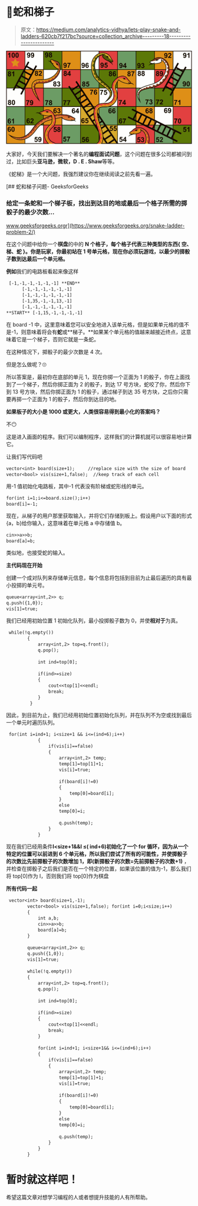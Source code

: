# 🐍蛇和梯子

> 原文：<https://medium.com/analytics-vidhya/lets-play-snake-and-ladders-620cb7f217bc?source=collection_archive---------18----------------------->

![](img/58349232e03734da9362952d52bd76ce.png)

大家好，今天我们要解决一个著名的**编程面试问题**，这个问题在很多公司都被问到过，比如巨头**亚马逊，微软，D . E . Shaw**等等。

《蛇梯》是一个大问题，我强烈建议你在继续阅读之前先看一遍。

[](https://www.geeksforgeeks.org/snake-ladder-problem-2/) [## 蛇和梯子问题- GeeksforGeeks

### 给定一条蛇和一个梯子板，找出到达目的地或最后一个格子所需的掷骰子的最少次数…

www.geeksforgeeks.orgr](https://www.geeksforgeeks.org/snake-ladder-problem-2/) 

在这个问题中给你一个**棋盘**的中的 **N 个格子，每个格子代表三种类型的东西{ **空**、**梯**、**蛇** }。你是玩家，你最初站在 1 号单元格，现在你必须玩游戏，以最少的掷骰子数到达最后一个单元格。**

**例如**我们的电路板看起来像这样

```
 [-1,-1,-1,-1,-1,-1] **END**
      [-1,-1,-1,-1,-1,-1]
      [-1,-1,-1,-1,-1,-1]
      [-1,35,-1,-1,13,-1]
      [-1,-1,-1,-1,-1,-1]
**START** [-1,15,-1,-1,-1,-1]
```

在 board -1 中，这里意味着您可以安全地进入该单元格，但是如果单元格的值不是-1，则意味着将会有**蛇**或**梯子。**如果某个单元格的值越来越接近终点，这意味着它是一个梯子，否则它就是一条蛇。

在这种情况下，掷骰子的最少次数是 4 次。

但是怎么做呢？🙄

所以答案是，最初你在底部的单元 1，现在你掷一个正面为 1 的骰子，你在上面找到了一个梯子，然后你掷正面为 2 的骰子，到达 17 号方块，蛇咬了你，然后你下到 13 号方块，然后你掷正面为 1 的骰子，通过梯子到达 35 号方块，之后你只需要再掷一个正面为 1 的骰子，然后你到达目的地。

**如果板子的大小是 1000 或更大，人类很容易得到最小化的答案吗？**

不😶

这是进入画面的程序。我们可以编制程序，这样我们的计算机就可以很容易地计算它。

让我们写代码吧

```
vector<int> board(size+1);     //replace size with the size of board
vector<bool> vis(size+1,false);  //keep track of each cell
```

用-1 值初始化电路板，其中-1 代表没有阶梯或蛇形线的单元。

```
for(int i=1;i<=board.size();i++)
board[i]=-1;
```

现在，从梯子的用户那里获取输入，并将它们存储到板上。假设用户以下面的形式{a，b}给你输入，这意味着在单元格 a 中存储值 b。

```
cin>>a>>b;
board[a]=b;
```

类似地，也接受蛇的输入。

**主代码现在开始**

创建一个成对队列来存储单元信息，每个信息将包括到目前为止最后遍历的具有最小投掷的单元号。

```
queue<array<int,2>> q;
q.push({1,0});
vis[1]=true;
```

我们已经用初始位置 1 初始化队列，最小投掷骰子数为 0，并使**相对于**为真。

```
 while(!q.empty())
        {
            array<int,2> top=q.front();
            q.pop();

            int ind=top[0];

            if(ind>=size)
            {
                cout<<top[1]<<endl;
                break;
            }
         }
```

因此，到目前为止，我们已经用初始位置初始化队列，并在队列不为空或找到最后一个单元时遍历队列。

```
 for(int i=ind+1; i<size+1 && i<=(ind+6);i++)
            {
                if(vis[i]==false)
                {
                    array<int,2> temp;
                    temp[1]=top[1]+1;
                    vis[i]=true;

                    if(board[i]!=0)
                    {
                        temp[0]=board[i];
                    }
                    else
                    temp[0]=i;

                    q.push(temp);
                }
            }
```

现在我们已经用条件**I<size+1&&I ≤( ind+6)**初始化了一个 for 循环，因为从一个特定的位置可以前进到 6 个单元格，所以我们尝试了所有的可能性，并使掷骰子的次数比先前掷骰子的次数增加 1，即**(新掷骰子的次数=先前掷骰子的次数+1)** ，并检查在掷骰子之后我们是否在一个特定的位置，如果该位置的值为-1，那么我们将 top[0]作为 I，否则我们将 top[0]作为棋盘

**所有代码一起**

```
 vector<int> board(size+1,-1);
        vector<bool> vis(size+1,false); for(int i=0;i<size;i++)
        {
            int a,b;
            cin>>a>>b;
            board[a]=b;
        }

        queue<array<int,2>> q;
        q.push({1,0});
        vis[1]=true;

        while(!q.empty())
        {
            array<int,2> top=q.front();
            q.pop();

            int ind=top[0];

            if(ind>=size)
            {
                cout<<top[1]<<endl;
                break;
            }

            for(int i=ind+1; i<size+1&& i<=(ind+6);i++)
            {
                if(vis[i]==false)
                {
                    array<int,2> temp;
                    temp[1]=top[1]+1;
                    vis[i]=true;

                    if(board[i]!=0)
                    {
                        temp[0]=board[i];
                    }
                    else
                    temp[0]=i;

                    q.push(temp);
                }
            }
        }
```

# 暂时就这样吧！

希望这篇文章对想学习编程的人或者想提升技能的人有所帮助。
